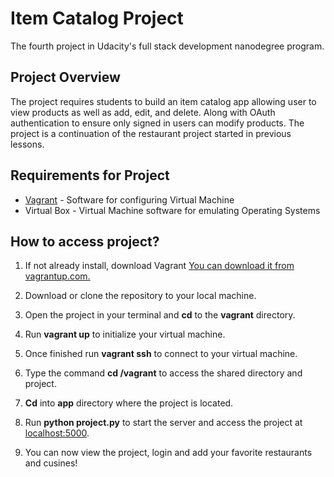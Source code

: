 # Item Catalog Project
The fourth project in Udacity's full stack development nanodegree program.

## Project Overview

The project requires students to build an item catalog app allowing user to view products as well as add, edit, and delete. Along with OAuth authentication to ensure only signed in users can modify products. The project is a continuation of the restaurant project started in previous lessons. 

## Requirements for Project

* [Vagrant](https://www.vagrantup.com/downloads) - Software for configuring Virtual Machine
* Virtual Box - Virtual Machine software for emulating Operating Systems

## How to access project?

1. If not already install, download Vagrant [You can download it from vagrantup.com.](https://www.vagrantup.com/downloads)

2. Download or clone the repository to your local machine.

3. Open the project in your terminal and **cd** to the **vagrant** directory.

4. Run **vagrant up** to initialize your virtual machine.

5. Once finished run **vagrant ssh** to connect to your virtual machine.

6. Type the command **cd /vagrant** to access the shared directory and project.

7. **Cd** into **app** directory where the project is located.

7. Run **python project.py** to start the server and access the project at [localhost:5000](http://localhost:5000/).

8. You can now view the project, login and add your favorite restaurants and cusines!



